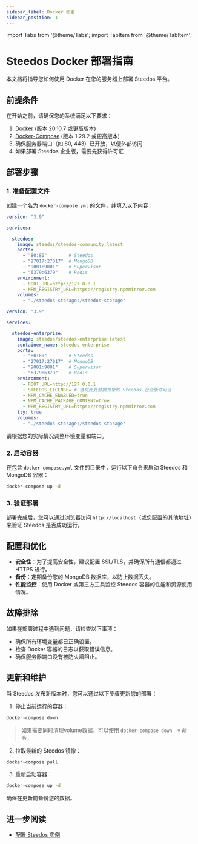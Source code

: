 ```yaml
---
sidebar_label: Docker 部署
sidebar_position: 1
---
```


import Tabs from '@theme/Tabs';
import TabItem from '@theme/TabItem';

# Steedos Docker 部署指南

本文档将指导您如何使用 Docker 在您的服务器上部署 Steedos 平台。

## 前提条件

在开始之前，请确保您的系统满足以下要求：

1. [Docker](https://docs.docker.com/get-docker/) (版本 20.10.7 或更高版本)
2. [Docker-Compose](https://docs.docker.com/compose/install/) (版本 1.29.2 或更高版本)
3. 确保服务器端口（如 80, 443）已开放，以便外部访问
4. 如果部署 Steedos 企业版，需要先获得许可证

## 部署步骤

### 1. 准备配置文件

创建一个名为 `docker-compose.yml` 的文件，并填入以下内容：

<Tabs queryString="current-edition">
<TabItem label="社区版" value="community_edition">

```yaml
version: "3.9"

services:

  steedos:
    image: steedos/steedos-community:latest
    ports:
      - "80:80"        # Steedos
      - "27017:27017"  # MongoDB
      - "9001:9001"    # Supervisor
      - "6379:6379"    # Redis
    environment:
      - ROOT_URL=http://127.0.0.1
      - NPM_REGISTRY_URL=https://registry.npmmirror.com
    volumes:
      - "./steedos-storage:/steedos-storage"
```

</TabItem>

<TabItem label="企业版" value="enterprise_edition">

```yaml
version: "3.9"

services:

  steedos-enterprise:
    image: steedos/steedos-enterprise:latest
    container_name: steedos-enterprise
    ports:
      - "80:80"        # Steedos
      - "27017:27017"  # MongoDB
      - "9001:9001"    # Supervisor
      - "6379:6379"    # Redis
    environment:
      - ROOT_URL=http://127.0.0.1
      - STEEDOS_LICENSE= # 请将此处替换为您的 Steedos 企业版许可证
      - NPM_CACHE_ENABLED=true
      - NPM_CACHE_PACKAGE_CONTENT=true
      - NPM_REGISTRY_URL=https://registry.npmmirror.com
    tty: true
    volumes:
      - "./steedos-storage:/steedos-storage"
```

</TabItem>
</Tabs>

请根据您的实际情况调整环境变量和端口。

### 2. 启动容器

在包含 `docker-compose.yml` 文件的目录中，运行以下命令来启动 Steedos 和 MongoDB 容器：

```bash
docker-compose up -d
```

### 3. 验证部署

部署完成后，您可以通过浏览器访问 `http://localhost`（或您配置的其他地址）来验证 Steedos 是否成功运行。

## 配置和优化

- **安全性**：为了提高安全性，建议配置 SSL/TLS，并确保所有通信都通过 HTTPS 进行。
- **备份**：定期备份您的 MongoDB 数据库，以防止数据丢失。
- **性能监控**：使用 Docker 或第三方工具监控 Steedos 容器的性能和资源使用情况。

## 故障排除

如果在部署过程中遇到问题，请检查以下事项：

- 确保所有环境变量都已正确设置。
- 检查 Docker 容器的日志以获取错误信息。
- 确保服务器端口没有被防火墙阻止。

## 更新和维护

当 Steedos 发布新版本时，您可以通过以下步骤更新您的部署：

1. 停止当前运行的容器：

```bash
docker-compose down
```

> 如果需要同时清理volume数据，可以使用 `docker-compose down -v` 命令。

2. 拉取最新的 Steedos 镜像：

```bash
docker-compose pull
```

3. 重新启动容器：

```bash
docker-compose up -d
```

确保在更新前备份您的数据。

## 进一步阅读

* [配置 Steedos 实例](/deploy/steedos-config)
